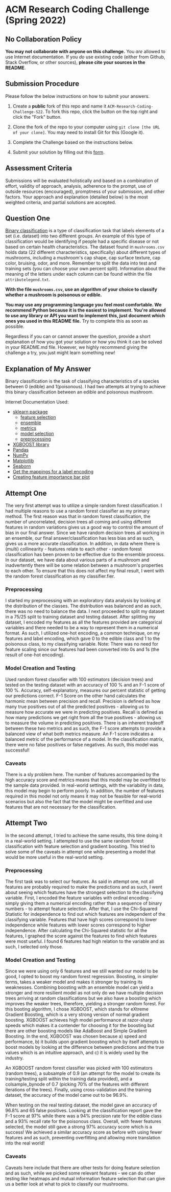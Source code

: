 # ACM Research Coding Challenge (Spring 2022)

## [](https://github.com/ACM-Research/-DRAFT-Coding-Challenge-S22#no-collaboration-policy)No Collaboration Policy

**You may not collaborate with anyone on this challenge.**  You  _are_  allowed to use Internet documentation. If you  _do_  use existing code (either from Github, Stack Overflow, or other sources),  **please cite your sources in the README**.

## [](https://github.com/ACM-Research/-DRAFT-Coding-Challenge-S22#submission-procedure)Submission Procedure

Please follow the below instructions on how to submit your answers.

1.  Create a  **public**  fork of this repo and name it  `ACM-Research-Coding-Challenge-S22`. To fork this repo, click the button on the top right and click the "Fork" button.

2.  Clone the fork of the repo to your computer using  `git clone [the URL of your clone]`. You may need to install Git for this (Google it).

3.  Complete the Challenge based on the instructions below.

4.  Submit your solution by filling out this [form](https://acmutd.typeform.com/to/uTpjeA8G).

## Assessment Criteria 

Submissions will be evaluated holistically and based on a combination of effort, validity of approach, analysis, adherence to the prompt, use of outside resources (encouraged), promptness of your submission, and other factors. Your approach and explanation (detailed below) is the most weighted criteria, and partial solutions are accepted. 

## [](https://github.com/ACM-Research/-DRAFT-Coding-Challenge-S22#question-one)Question One

[Binary classification](https://en.wikipedia.org/wiki/Binary_classification) is a type of classification task that labels elements of a set (i.e. dataset) into two different groups. An example of this type of classification would be identifying if people had a specific disease or not based on certain health characteristics. The dataset found in `mushrooms.csv` holds data (22 different characteristics, specifically) about different types of mushrooms, including a mushroom's cap shape, cap surface texture, cap color, bruising, odor, and more. Remember to split the data into test and training sets (you can choose your own percent split). Information about the meaning of the letters under each column can be found within the file `attributelegend.txt`.

**With the file `mushrooms.csv`, use an algorithm of your choice to classify whether a mushroom is poisonous or edible.**

**You may use any programming language you feel most comfortable. We recommend Python because it is the easiest to implement. You're allowed to use any library or API you want to implement this, just document which ones you used in this README file.** Try to complete this as soon as possible.

Regardless if you can or cannot answer the question, provide a short explanation of how you got your solution or how you think it can be solved in your README.md file. However, we highly recommend giving the challenge a try, you just might learn something new!


## Explanation of My Answer

Binary classification is the task of classifying characteristics of a species between 0 (edible) and 1(poisonous). I had two attempts at trying to achieve this binary classification between an edible and poisonous mushroom. 

 Internet Documentation Used:
  - [sklearn package](https://scikit-learn.org/stable/modules/classes.html#module-sklearn.base)
     - [feature selection](https://scikit-learn.org/stable/modules/classes.html#module-sklearn.feature_selection)
     - [ensemble](https://scikit-learn.org/stable/modules/classes.html#module-sklearn.ensemble)
     - [metrics](https://scikit-learn.org/stable/modules/classes.html#module-sklearn.metrics)
     - [model selection](https://scikit-learn.org/stable/modules/classes.html#module-sklearn.model_selection)
     - [preprocessing](https://scikit-learn.org/stable/modules/classes.html#module-sklearn.preprocessing)
  - [XGBOOST library](https://xgboost.readthedocs.io/en/stable/)
  - [Pandas](https://pandas.pydata.org/)
  - [NumPy](https://numpy.org/)
  - [Matplotlib](https://matplotlib.org/)
  - [Seaborn](https://seaborn.pydata.org/)
  - [Get the mappings for a label encoding](https://stackoverflow.com/questions/42196589/any-way-to-get-mappings-of-a-label-encoder-in-python-pandas)
  - [Creating feature importance bar plot](https://stackoverflow.com/questions/44511636/plot-feature-importance-with-feature-names)
  
## Attempt One

   The very first attempt was to utilize a simple random forest classification. I had multiple reasons to use a random forest classifier as my primary method. The first reason was that in random forest classification, the number of uncorrelated, decision trees all coming and using different features in random variations gives us a good way to control the amount of bias in our final answer. Since we have random decision trees all working in an ensemble, our final answer/classification has less bias and as such, gives us a more accurate classification. 
   In addition, in data where there is (multi) collinearity - features relate to each other - random forest classification has been proven to be effective due to the ensemble process. In our dataset, we have data about various parts of a mushroom and inadvertently there will be some relation between a mushroom's properties to each other. To ensure that this does not affect my final result, I went with the random forest classification as my classifier.fier.

  ### Preprocessing ###
   
  I started my preprocessing with an exploratory data analysis by looking at the distribution of the classes. The distribution was balanced and as such, there was no need to balance the data. I next proceeded to split my dataset in a 75/25 split to training dataset and testing dataset. After splitting my dataset, I encoded my features as all the features provided are categorical variables and there needed to be a way to represent them in a numerical format. As such, I utilized one-hot encoding, a common technique, on my features and label encoding, which gave 0 to the edible class and 1 to the poisonous class, to my classifying variable. Note: There was no need for feature scaling since our features had been converted into 0s and 1s (the result of one-hot encoding).
  
  ### Model Creation and Testing ###
  Used random forest classifier with 100 estimators (decision trees) and tested on the testing dataset with an accuracy of 100 % and an F-1 score of 100 %. Accuracy, self-explanatory, measures our percent statistic of getting our predictions correct. F-1 Score on the other hand calculates the harmonic mean between precision and recall. Precision is defined as how many true positives out of all the predicted positives - allowing us to measure how accurate we were in predicting positives. Recall is defined as how many predictions we get right from all the true positives - allowing us to measure the volume in predicting positives. 
  There is an inherent tradeoff between these two metrics and as such, the F-1 score attempts to provide a balanced view of what both metrics measure. An F-1 score indicates a balanced metric of the performance of a model. In the classification matrix, there were no false positives or false negatives. As such, this model was successful!
  
  ### Caveats ###
There is a sly problem here. The number of features accompanied by the high accuracy score and metrics means that this model may be overfitted to the sample data provided. In real-world settings, with the variability in data, this model may begin to perform poorly. In addition, the number of features required in this model not only means it may not be feasible for real-world scenarios but also the fact that the model might be overfitted and use features that are not necessary for the classification.

## Attempt Two
In the second attempt, I tried to achieve the same results, this time doing it in a real-world setting. I attempted to use the same random forest classification with feature selection and gradient boosting. This tried to solve some of the caveats in attempt one while presenting a model that would be more useful in the real-world setting.

  ### Preprocessing ###
   The first task was to select our features. As said in attempt one, not all features are probably required to make the predictions and as such, I went about seeing which features have the strongest selection to the classifying variable. First, I encoded the feature variables with ordinal encoding - simply giving them a numerical encoding rather than a sequence of binary numbers - to attempt feature selection. After that, I use the Chi-Squared Statistic for independence to find out which features are independent of the classifying variable. Features that have high scores correspond to lower independence while features with lower scores correspond to higher independence. After calculating the Chi-Squared statistic for all the features, I graphed the score against the features to find which features were most useful. I found 6 features had high relation to the variable and as such, I selected only those.
   
  ### Model Creation and Testing ###
  Since we were using only 6 features and we still wanted our model to be good, I opted to boost my random forest regression. Boosting, in simpler terms, takes a weaker model and makes it stronger by training its weaknesses. Combining boosting with an ensemble model can yield a stronger and more resilient model as not only do we have multiple decision trees arriving at random classifications but we also have a boosting which improves the weaker trees, therefore, yielding a stronger random forest. For this booting algorithm, I chose XGBOOST, which stands for eXtreme Gradient Boosting, which is a very strong version of normal gradient boosting. XGBOOST achieves high model performance at razor-sharp speeds which makes it a contender for choosing it for the boosting but there are other boosting models like AdaBoost and Simple Gradient Boosting. In the end, XGBOOST was chosen because a) speed and performance, b) it builds upon gradient boosting which by itself attempts to boost models by looking at the difference between predictions and the true values which is an intuitive approach, and c) it is widely used by the industry.

  An XGBOOST random forest classifier was picked with 100 estimators (random trees), a subsample of 0.9 (an attempt for the model to create its training/testing split within the training data provided), and a colsample_bynode of 0.7 (picking 70% of the features with different iterations of the trees). Finally, using cross-validation and the training dataset, the accuracy of the model came out to be 96.9%.

  When testing on the real testing dataset, the model gave an accuracy of 96.8% and 65 false positives. Looking at the classification report gave the F-1 score at 97% while there was a 94% precision rate for the edible class and a 93% recall rate for the poisonous class. Overall, with fewer features selected, the model still gave a strong 97% accuracy score which is a success! We achieved a similar accuracy score as before with using fewer features and as such, preventing overfitting and allowing more translation into the real world!
  
   ### Caveats ###
   Caveats here include that there are other tests for doing feature selection and as such, while we picked some relevant features - we can do other testing like heatmaps and mutual information feature selection that can give us a better look at what to pick to classify our mushrooms.
